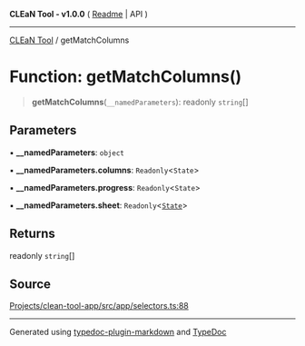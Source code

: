 **CLEaN Tool - v1.0.0** ( [Readme](../README.md) \| API )

***

[CLEaN Tool](../exports.md) / getMatchColumns

# Function: getMatchColumns()

> **getMatchColumns**(`__namedParameters`): readonly `string`[]

## Parameters

▪ **\_\_namedParameters**: `object`

▪ **\_\_namedParameters.columns**: `Readonly`\<`State`\>

▪ **\_\_namedParameters.progress**: `Readonly`\<`State`\>

▪ **\_\_namedParameters.sheet**: `Readonly`\<[`State`](../interfaces/State.md)\>

## Returns

readonly `string`[]

## Source

[Projects/clean-tool-app/src/app/selectors.ts:88](https://github.com/yuckyh/clean-tool-app/)

***

Generated using [typedoc-plugin-markdown](https://www.npmjs.com/package/typedoc-plugin-markdown) and [TypeDoc](https://typedoc.org/)
